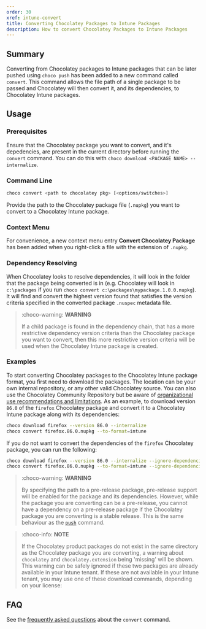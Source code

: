 ```yaml
---
order: 30
xref: intune-convert
title: Converting Chocolatey Packages to Intune Packages
description: How to convert Chocolatey Packages to Intune Packages
---
```


<?! Include "../../../shared/intune-note.txt" /?>

## Summary

Converting from Chocolatey packages to Intune packages that can be later pushed using `choco push` has been added to a new command called `convert`. This command allows the file path of a single package to be passed and Chocolatey will then convert it, and its dependencies, to Chocolatey Intune packages.

## Usage

### Prerequisites

Ensure that the Chocolatey package you want to convert, and it's depedencies, are present in the current directory before running the `convert` command. You can do this with `choco download <PACKAGE NAME> --internalize`.

### Command Line

~~~sh
choco convert <path to chocolatey pkg> [<options/switches>]
~~~

Provide the path to the Chocolatey package file (`.nupkg`) you want to convert to a Chocolatey Intune package.

### Context Menu

For convenience, a new context menu entry **Convert Chocolatey Package** has been added when you right-click a file with the extension of `.nupkg`.

### Dependency Resolving

When Chocolatey looks to resolve dependencies, it will look in the folder that the package being converted is in (e.g. Chocolatey will look in `c:\packages` if you run `choco convert c:\packages\mypackage.1.0.0.nupkg`). It will find and convert the highest version found that satisfies the version criteria specified in the converted package `.nuspec` metadata file.

> :choco-warning: **WARNING**
>
> If a child package is found in the dependency chain, that has a more restrictive dependency version criteria than the Chocolatey package you want to convert, then this more restrictive version criteria will be used when the Chocolatey Intune package is created.

### Examples

To start converting Chocolatey packages to the Chocolatey Intune package format, you first need to download the packages. The location can be your own internal repository, or any other valid Chocolatey source. You can also use the Chocolatey Community Repository but be aware of [organizational use recommendations and limitations](https://docs.chocolatey.org/en-us/community-repository/community-packages-disclaimer). As an example, to download version `86.0` of the `firefox` Chocolatey package and convert it to a Chocolatey Intune package along with its dependencies:

~~~sh
choco download firefox --version 86.0 --internalize
choco convert firefox.86.0.nupkg --to-format=intune
~~~


If you do not want to convert the dependencies of the `firefox` Chocolatey package, you can run the following:

~~~sh
choco download firefox --version 86.0 --internalize --ignore-dependencies
choco convert firefox.86.0.nupkg --to-format=intune --ignore-dependencies
~~~

> :choco-warning: **WARNING**
>
> By specifying the path to a pre-release package, pre-release support will be enabled for the package and its dependencies. However, while the package you are converting can be a pre-release, you cannot have a dependency on a pre-release package if the Chocolatey package you are converting is a stable release. This is the same behaviour as the [`push`](xref:intune-push) command.

> :choco-info: **NOTE**
>
> If the Chocolatey product packages do not exist in the same directory as the Chocolatey package you are converting, a warning about `chocolatey` and `chocolatey.extension` being 'missing' will be shown. This warning can be safely ignored if these two packages are already available in your Intune tenant. If these are not available in your Intune tenant, you may use one of these download commands, depending on your license:
> <?! Include "../../../shared/intune-download-architect.txt" /?>
> <?! Include "../../../shared/intune-download-business.txt" /?>

## FAQ

See the [frequently asked questions](xref:intune-faq#convert-faqs) about the `convert` command.
